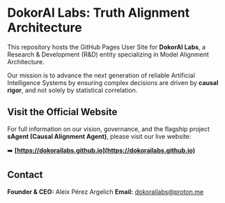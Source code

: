 # DokorAl Labs: Truth Alignment Architecture

This repository hosts the GitHub Pages User Site for **DokorAl Labs**, a Research & Development (R&D) entity specializing in Model Alignment Architecture.

Our mission is to advance the next generation of reliable Artificial Intelligence Systems by ensuring complex decisions are driven by **causal rigor**, and not solely by statistical correlation.

## **Visit the Official Website**

For full information on our vision, governance, and the flagship project **sAgent (Causal Alignment Agent)**, please visit our live website:

➡️ **[https://dokorailabs.github.io](https://dokorailabs.github.io)**

## **Contact**

**Founder & CEO:** Aleix Pérez Argelich
**Email:** dokorailabs@proton.me
